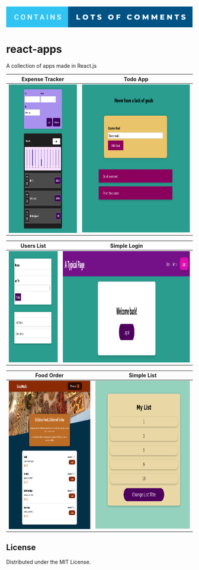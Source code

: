 ![forthebadge](screenshots/badge.svg)

# react-apps

A collection of apps made in React.js

|    Expense Tracker   |    Todo App     |             
| :---------: | :-----------: |    
| <img src="screenshots/expensetracker.png" alt="Expense Tracker" height="400" width="300" /> | <img src="screenshots/todoapp.png" alt="Todo App" height="400" /> |    
 
|   Users List   |    Simple Login  |   
| :------------: | :-------------: |     
| <img src="screenshots/userslist.png" alt="Users List" height="300" width="400" /> | <img src="screenshots/simplelogin.png" alt="Simple Login" height="300"  /> |      
 
| Food Order |  Simple List |         
| :------------: | :-------------: |            
| <img src="screenshots/foodorder.png" alt="Food Order" height="400" width="400" /> | <img src="screenshots/simplelist.png" alt="Simple List" height="400" /> |             
 

<!-- LICENSE -->

## License

Distributed under the MIT License.
